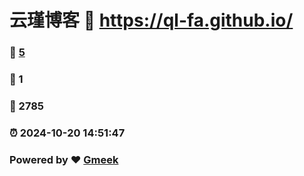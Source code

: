 # 云瑾博客 :link: https://ql-fa.github.io/ 
### :page_facing_up: [5](https://ql-fa.github.io//tag.html) 
### :speech_balloon: 1 
### :hibiscus: 2785 
### :alarm_clock: 2024-10-20 14:51:47 
### Powered by :heart: [Gmeek](https://github.com/Meekdai/Gmeek)
